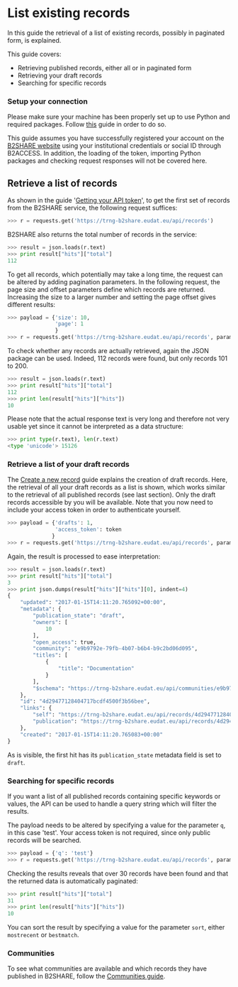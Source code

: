 # List existing records
In this guide the retrieval of a list of existing records, possibly in paginated form, is explained.

This guide covers:
- Retrieving published records, either all or in paginated form
- Retrieving your draft records
- Searching for specific records

### Setup your connection
Please make sure your machine has been properly set up to use Python and required packages. Follow [this](A_Setup_and_install.md) guide in order to do so.

This guide assumes you have successfully registered your account on the [B2SHARE website](https://trng-b2share.eudat.eu) using your institutional credentials or social ID through B2ACCESS. In addition, the loading of the token, importing Python packages and checking request responses will not be covered here.

## Retrieve a list of records
As shown in the guide '[Getting your API token](00_Getting_your_access_token.md)', to get the first set of records from the B2SHARE service, the following request suffices:

```python
>>> r = requests.get('https://trng-b2share.eudat.eu/api/records')
```

B2SHARE also returns the total number of records in the service:

```python
>>> result = json.loads(r.text)
>>> print result["hits"]["total"]
112
```

To get all records, which potentially may take a long time, the request can be altered by adding pagination parameters. In the following request, the page size and offset parameters define which records are returned. Increasing the size to a larger number and setting the page offset gives different results:

```python
>>> payload = {'size': 10,
               'page': 1
               }
>>> r = requests.get('https://trng-b2share.eudat.eu/api/records', params=payload)
```

To check whether any records are actually retrieved, again the JSON package can be used. Indeed, 112 records were found, but only records 101 to 200.

```python
>>> result = json.loads(r.text)
>>> print result["hits"]["total"]
112
>>> print len(result["hits"]["hits"])
10
```

Please note that the actual response text is very long and therefore not very usable yet since it cannot be interpreted as a data structure:

```python
>>> print type(r.text), len(r.text)
<type 'unicode'> 15126
```

### Retrieve a list of your draft records
The [Create a new record](05_Create_new_record.md) guide explains the creation of draft records. Here, the retrieval of all your draft records as a list is shown, which works similar to the retrieval of all published records (see last section). Only the draft records accessible by you will be available. Note that you now need to include your access token in order to authenticate yourself.

```python
>>> payload = {'drafts': 1,
               'access_token': token
              }
>>> r = requests.get('https://trng-b2share.eudat.eu/api/records', params=payload, verify=False)
```

Again, the result is processed to ease interpretation:

```python
>>> result = json.loads(r.text)
>>> print result["hits"]["total"]
3
>>> print json.dumps(result["hits"]["hits"][0], indent=4)
{
    "updated": "2017-01-15T14:11:20.765092+00:00",
    "metadata": {
        "publication_state": "draft",
        "owners": [
            10
        ],
        "open_access": true,
        "community": "e9b9792e-79fb-4b07-b6b4-b9c2bd06d095",
        "titles": [
            {
                "title": "Documentation"
            }
        ],
        "$schema": "https://trng-b2share.eudat.eu/api/communities/e9b9792e-79fb-4b07-b6b4-b9c2bd06d095/schemas/0#/draft_json_schema"
    },
    "id": "4d29477128404717bcdf4500f3b56bee",
    "links": {
        "self": "https://trng-b2share.eudat.eu/api/records/4d29477128404717bcdf4500f3b56bee/draft",
        "publication": "https://trng-b2share.eudat.eu/api/records/4d29477128404717bcdf4500f3b56bee"
    },
    "created": "2017-01-15T14:11:20.765083+00:00"
}
```

As is visible, the first hit has its `publication_state` metadata field is set to `draft`.

### Searching for specific records
If you want a list of all published records containing specific keywords or values, the API can be used to handle a query string which will filter the results.

The payload needs to be altered by specifying a value for the parameter `q`, in this case 'test'. Your access token is not required, since only public records will be searched.

```python
>>> payload = {'q': 'test'}
>>> r = requests.get('https://trng-b2share.eudat.eu/api/records', params=payload)
```

Checking the results reveals that over 30 records have been found and that the returned data is automatically paginated:

```python
>>> print result["hits"]["total"]
31
>>> print len(result["hits"]["hits"])
10
```

You can sort the result by specifying a value for the parameter `sort`, either `mostrecent` or `bestmatch`.

### Communities

To see what communities are available and which records they have published in B2SHARE, follow the [Communities guide](03_Communities.md).